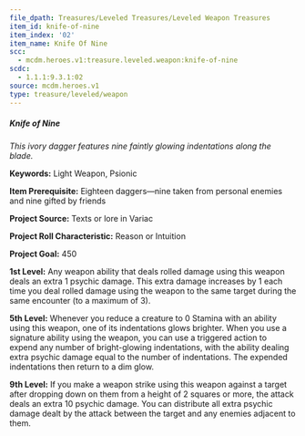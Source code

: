 ```yaml
---
file_dpath: Treasures/Leveled Treasures/Leveled Weapon Treasures
item_id: knife-of-nine
item_index: '02'
item_name: Knife Of Nine
scc:
  - mcdm.heroes.v1:treasure.leveled.weapon:knife-of-nine
scdc:
  - 1.1.1:9.3.1:02
source: mcdm.heroes.v1
type: treasure/leveled/weapon
---
```


##### Knife of Nine

*This ivory dagger features nine faintly glowing indentations along the blade.*

**Keywords:** Light Weapon, Psionic

**Item Prerequisite:** Eighteen daggers—nine taken from personal enemies and nine gifted by friends

**Project Source:** Texts or lore in Variac

**Project Roll Characteristic:** Reason or Intuition

**Project Goal:** 450

**1st Level:** Any weapon ability that deals rolled damage using this weapon deals an extra 1 psychic damage. This extra damage increases by 1 each time you deal rolled damage using the weapon to the same target during the same encounter (to a maximum of 3).

**5th Level:** Whenever you reduce a creature to 0 Stamina with an ability using this weapon, one of its indentations glows brighter. When you use a signature ability using the weapon, you can use a triggered action to expend any number of bright-glowing indentations, with the ability dealing extra psychic damage equal to the number of indentations. The expended indentations then return to a dim glow.

**9th Level:** If you make a weapon strike using this weapon against a target after dropping down on them from a height of 2 squares or more, the attack deals an extra 10 psychic damage. You can distribute all extra psychic damage dealt by the attack between the target and any enemies adjacent to them.
